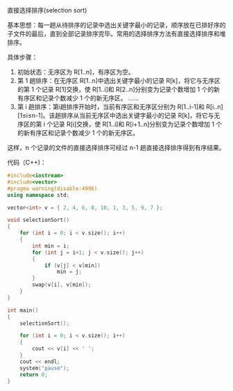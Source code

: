 直接选择排序(selection sort)

基本思想：每一趟从待排序的记录中选出关键字最小的记录，顺序放在已排好序的子文件的最后，直到全部记录排序完毕。常用的选择排序方法有直接选择排序和堆排序。

具体步骤：

1. 初始状态：无序区为 R[1..n]，有序区为空。
2. 第 1 趟排序：在无序区 R[1..n]中选出关键字最小的记录 R[k]，将它与无序区的第 1 个记录 R[1]交换，使 R[1..i]和 R[2..n]分别变为记录个数增加 1 个的新有序区和记录个数减少 1 个的新无序区。 ……
3. 第 i 趟排序：第i趟排序开始时，当前有序区和无序区分别为 R[1..i-1]和 R[i..n][1≤i≤n-1]。该趟排序从当前无序区中选出关键字最小的记录 R[k]，将它与无序区的第 i 个记录 R[i]交换，使 R[1..i]和 R[i+1..n]分别变为记录个数增加 1 个的新有序区和记录个数减少 1 个的新无序区。

这样，n 个记录的文件的直接选择排序可经过 n-1 趟直接选择排序得到有序结果。

代码（C++)：

```cpp
#include<iostream>
#include<vector>
#pragma warning(disable:4996)
using namespace std;

vector<int> v = { 2, 4, 6, 8, 10, 1, 3, 5, 9, 7 };

void selectionSort()
{
	for (int i = 0; i < v.size(); i++)
	{
		int min = i;
		for (int j = i+1; j < v.size(); j++)
		{
			if (v[j] < v[min])
				min = j;
		}
		swap(v[i], v[min]);
	}
}

int main()
{
	selectionSort();

	for (int i = 0; i < v.size(); i++)
	{
		cout << v[i] << ' ';
	}
	cout << endl;
	system("pause");
	return 0;
}
```



